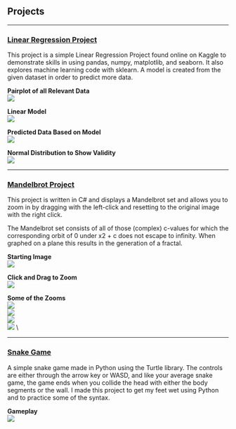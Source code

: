 ## Projects

---

### [Linear Regression Project](https://github.com/andywu803/Linear-Regression-Project)

This project is a simple Linear Regression Project found online on Kaggle to demonstrate skills in using pandas, numpy, matplotlib, and seaborn. It also explores machine learning code with sklearn. A model is created from the given dataset in order to predict more data.

**Pairplot of all Relevant Data** \
<img src="images/reg_pairplot.png?raw=true"/>

**Linear Model** \
<img src="images/reg_linear.png?raw=true"/>

**Predicted Data Based on Model** \
<img src="images/reg_predicted.png?raw=true"/>

**Normal Distribution to Show Validity** \
<img src="images/reg_distribution.png?raw=true"/>

---
### [Mandelbrot Project](https://github.com/andywu803/Mandelbrot)

This project is written in C# and displays a Mandelbrot set and allows you to zoom in by dragging with the left-click and resetting to the original image with the right click.

The Mandelbrot set consists of all of those (complex) c-values for which the corresponding orbit of 0 under x2 + c does not escape to infinity. When graphed on a plane this results in the generation of a fractal.

**Starting Image** \
<img src="images/mandelbrot_starting_image.png?raw=true"/>


**Click and Drag to Zoom** \
<img src="images/mandelbrot_drag_zoom.png?raw=true"/>

**Some of the Zooms** \
<img src="images/mandelbrot_image.png?raw=true"/> \
<img src="images/mandelbrot_image2.png?raw=true"/> \
<img src="images/mandelbrot_image3.png?raw=true"/> \
<img src="images/mandelbrot_image4.png?raw=true"/> \

---
### [Snake Game](https://github.com/andywu803/snake-game)

A simple snake game made in Python using the Turtle library. The controls are either through the arrow key or WASD, and like your average snake game, the game ends when you collide the head with either the body segments or the wall. I made this project to get my feet wet using Python and to practice some of the syntax.

**Gameplay** \
<img src="images/snake.gif?raw=true"/>
